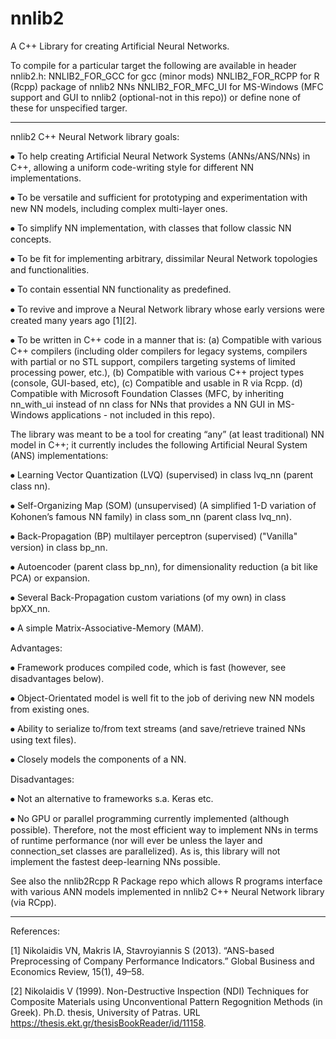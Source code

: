 # nnlib2
A C++ Library for creating Artificial Neural Networks.

To compile for a particular target the following are available in header nnlib2.h:
NNLIB2_FOR_GCC for gcc (minor mods)
NNLIB2_FOR_RCPP for R (Rcpp) package of nnlib2 NNs
NNLIB2_FOR_MFC_UI for MS-Windows (MFC support and GUI to nnlib2 (optional-not in this repo))
or define none of these for unspecified targer.

---

nnlib2 C++ Neural Network library goals:

⦁	To help creating Artificial Neural Network Systems (ANNs/ANS/NNs) in C++, allowing a uniform code-writing style for different NN implementations.

⦁	To be versatile and sufficient for prototyping and experimentation with new NN models, including complex multi-layer ones.

⦁ To simplify NN implementation, with classes that follow classic NN concepts.

⦁	To be fit for implementing arbitrary, dissimilar Neural Network topologies and functionalities.

⦁	To contain essential NN functionality as predefined.

⦁	To revive and improve a Neural Network library whose early versions were created many years ago [1][2].

⦁	To be written in C++ code in a manner that is: (a) Compatible with various C++ compilers (including older compilers for legacy systems, compilers with partial or no STL support, compilers targeting systems of limited processing power, etc.), (b) Compatible with various C++ project types (console, GUI-based, etc), (c) Compatible and usable in R via Rcpp. (d) Compatible with Microsoft Foundation Classes (MFC, by inheriting nn_with_ui instead of nn class for NNs that provides a NN GUI in MS-Windows applications - not included in this repo).

The library was meant to be a tool for creating “any” (at least traditional) NN model in C++; it currently includes the following Artificial Neural System (ANS) implementations:

⦁	Learning Vector Quantization (LVQ) (supervised) in class lvq_nn (parent class nn).

⦁	Self-Organizing Map (SOM) (unsupervised) (A simplified 1-D variation of Kohonen’s famous NN family) in class som_nn (parent class lvq_nn).

⦁	Back-Propagation (BP) multilayer perceptron (supervised) ("Vanilla" version) in class bp_nn.

⦁	Autoencoder (parent class bp_nn), for dimensionality reduction (a bit like PCA) or expansion.

⦁	Several Back-Propagation custom variations (of my own) in class bpXX_nn.

⦁	A simple Matrix-Associative-Memory (MAM).

Advantages:

⦁	Framework produces compiled code, which is fast (however, see disadvantages below).

⦁	Object-Orientated model is well fit to the job of deriving new NN models from existing ones. 

⦁	Ability to serialize to/from text streams (and save/retrieve trained NNs using text files).

⦁	Closely models the components of a NN.

Disadvantages:

⦁	Not an alternative to frameworks s.a. Keras etc.

⦁	No GPU or parallel programming currently implemented (although possible). Therefore, not the most efficient way to implement NNs in terms of runtime performance (nor will ever be unless the layer and connection_set classes are parallelized). As is, this library will not implement the fastest deep-learning NNs possible.

See also the nnlib2Rcpp R Package repo which allows R programs interface with various ANN models implemented in nnlib2 C++ Neural Network library (via RCpp).

----
References:

[1] Nikolaidis VN, Makris IA, Stavroyiannis S (2013). “ANS-based Preprocessing of Company Performance Indicators.” Global Business and Economics Review, 15(1), 49–58.

[2] Nikolaidis V (1999). Non-Destructive Inspection (NDI) Techniques for Composite Materials using Unconventional Pattern Regognition Methods (in Greek). Ph.D. thesis, University of Patras. URL https://thesis.ekt.gr/thesisBookReader/id/11158.
